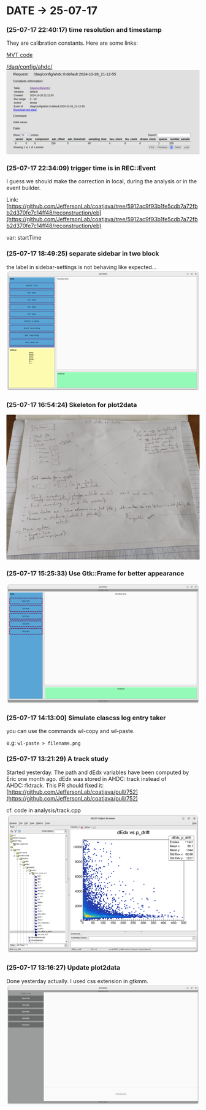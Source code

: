# DATE → 25-07-17

### (25-07-17 22:40:17) time resolution and timestamp 
They are calibration constants. Here are some links: 

 [MVT code](https://github.com/ftouchte/coatjava/blob/339ee45018f5bb908208b50b649397f67fba1e90/common-tools/clas-detector/src/main/java/org/jlab/detector/decode/DetectorEventDecoder.java#L175) 

 [/daq/config/ahdc/](https://clasweb.jlab.org/cgi-bin/ccdb/show_request?request=/daq/config/ahdc:0:default:2024-10-28_21-12-55) 
![25-07-17-22-40-17.png](./img/25-07-17/25-07-17-22-40-17.png) 

### (25-07-17 22:34:09) trigger time is in REC::Event 
I guess we should make the correction in local, during the analysis or in the event builder. 

Link: [https://github.com/JeffersonLab/coatjava/tree/5912ac9f93b1fe5cdb7a72fbb2d370fe7c14ff48/reconstruction/eb](https://github.com/JeffersonLab/coatjava/tree/5912ac9f93b1fe5cdb7a72fbb2d370fe7c14ff48/reconstruction/eb) 

var: startTime

### (25-07-17 18:49:25) separate sidebar in two block 
the label in sidebar-settings is not behaving like expected... 
![25-07-17-18-49-25.png](./img/25-07-17/25-07-17-18-49-25.png) 

### (25-07-17 16:54:24) Skeleton for plot2data 
 
![25-07-17-16-54-24.png](./img/25-07-17/25-07-17-16-54-24.png) 

### (25-07-17 15:25:33) Use Gtk::Frame for better appearance 
 
![25-07-17-15-25-33.png](./img/25-07-17/25-07-17-15-25-33.png) 

### (25-07-17 14:13:00) Simulate clascss log entry taker 
you can use the commands wl-copy and wl-paste. 

e.g: `wl-paste > filename.png` 

### (25-07-17 13:21:29) A track study 
Started yesterday. The path and dEdx variables have been computed by Eric one month ago. dEdx was stored in AHDC::track instead of AHDC::fktrack. This PR should fixed it: [https://github.com/JeffersonLab/coatjava/pull/752](https://github.com/JeffersonLab/coatjava/pull/752)

cf. code in analysis/track.cpp
![25-07-17-13-21-29.png](./img/25-07-17/25-07-17-13-21-29.png) 

### (25-07-17 13:16:27) Update plot2data 
Done yesterday actually. I used css extension in gtkmm. 
![25-07-17-13-16-27.png](./img/25-07-17/25-07-17-13-16-27.png) 


